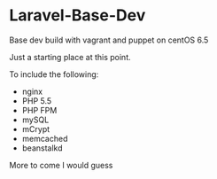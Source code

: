 Laravel-Base-Dev
================

Base dev build with vagrant and puppet on centOS 6.5

Just a starting place at this point. 

To include the following:

* nginx
* PHP 5.5
* PHP FPM
* mySQL
* mCrypt
* memcached
* beanstalkd

More to come I would guess

